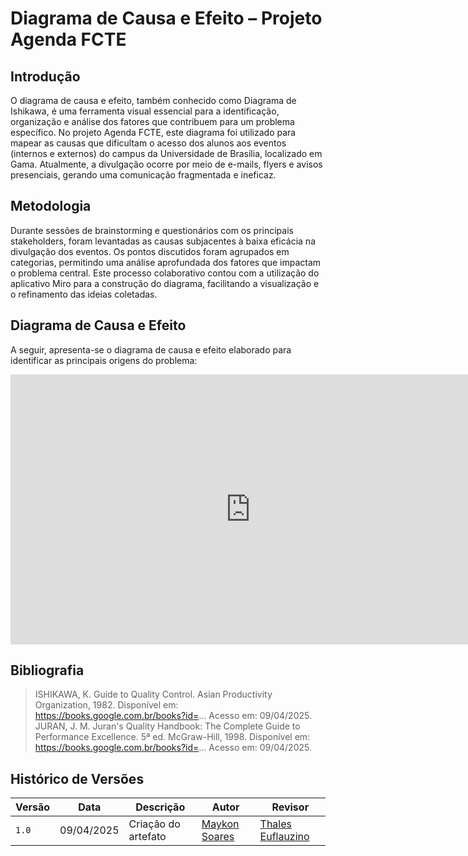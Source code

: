 # Diagrama de Causa e Efeito – Projeto Agenda FCTE

## Introdução

O diagrama de causa e efeito, também conhecido como Diagrama de Ishikawa, é uma ferramenta visual essencial para a identificação, organização e análise dos fatores que contribuem para um problema específico. No projeto Agenda FCTE, este diagrama foi utilizado para mapear as causas que dificultam o acesso dos alunos aos eventos (internos e externos) do campus da Universidade de Brasília, localizado em Gama. Atualmente, a divulgação ocorre por meio de e-mails, flyers e avisos presenciais, gerando uma comunicação fragmentada e ineficaz.

## Metodologia

Durante sessões de brainstorming e questionários com os principais stakeholders, foram levantadas as causas subjacentes à baixa eficácia na divulgação dos eventos. Os pontos discutidos foram agrupados em categorias, permitindo uma análise aprofundada dos fatores que impactam o problema central. Este processo colaborativo contou com a utilização do aplicativo Miro para a construção do diagrama, facilitando a visualização e o refinamento das ideias coletadas.

## Diagrama de Causa e Efeito

A seguir, apresenta-se o diagrama de causa e efeito elaborado para identificar as principais origens do problema:

<iframe width="768" height="432" src="https://miro.com/app/embed/uXjVIE8mTKo=/?pres=1&frameId=3458764624278692738&embedId=877888989234" frameborder="0" scrolling="no" allow="fullscreen; clipboard-read; clipboard-write" allowfullscreen></iframe>

## Bibliografia

> ISHIKAWA, K. Guide to Quality Control. Asian Productivity Organization, 1982. Disponível em: https://books.google.com.br/books?id=... Acesso em: 09/04/2025.  
> JURAN, J. M. Juran's Quality Handbook: The Complete Guide to Performance Excellence. 5ª ed. McGraw-Hill, 1998. Disponível em: https://books.google.com.br/books?id=... Acesso em: 09/04/2025.  


## Histórico de Versões

| Versão | Data       | Descrição              | Autor                                          | Revisor                                     |
|--------|------------|------------------------|------------------------------------------------|---------------------------------------------|
| `1.0`  | 09/04/2025 | Criação do artefato    | [Maykon Soares](https://www.github.com/maykonjuso)    | [Thales Euflauzino](https://www.github.com/thaleseuflauzino) |